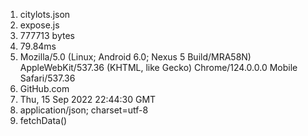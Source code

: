1. citylots.json
2. expose.js
3. 777713 bytes
4. 79.84ms
5. Mozilla/5.0 (Linux; Android 6.0; Nexus 5 Build/MRA58N) AppleWebKit/537.36 (KHTML, like Gecko) Chrome/124.0.0.0 Mobile Safari/537.36
6. GitHub.com
7. Thu, 15 Sep 2022 22:44:30 GMT
8. application/json; charset=utf-8
9. fetchData()
